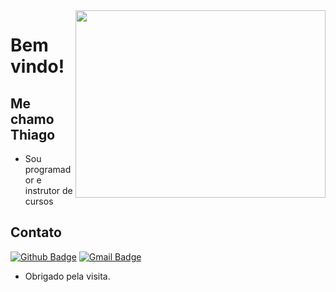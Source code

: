 <img align="right" height="300" width="400" src="https://i.pinimg.com/originals/9a/03/bf/9a03bf755931e7a158a61bc3c406dada.png">

# Bem vindo!

## Me chamo Thiago

- Sou programador e instrutor de cursos


## Contato
[![Github Badge](https://img.shields.io/badge/-Github-000?style=flat-square&logo=Github&logoColor=white&link=https://github.com/thiagopaivamed)](https://github.com/thiagopaivamed)
[![Gmail Badge](https://img.shields.io/badge/-Gmail-c14438?style=flat-square&logo=Gmail&logoColor=white&link=mailto:thiagopaivamed@gmail.com)](mailto:thiagopaivamed@gmail.com)

- Obrigado pela visita. 
